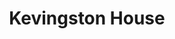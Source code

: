 ---
title: "Kevingston House"
url: /ciudad-autonoma-de-buenos-aires/kevingston-house-coronel-martiniano-chilavert/
shop: Allgemein
---